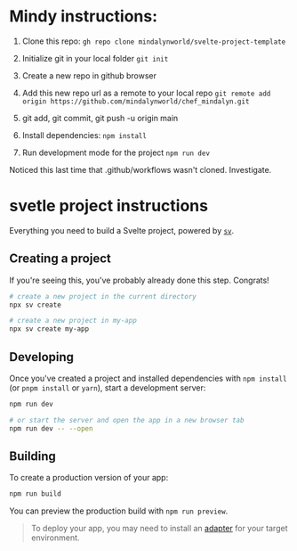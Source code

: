 # Mindy instructions:
1. Clone this repo: `gh repo clone mindalynworld/svelte-project-template`
2. Initialize git in your local folder `git init` 
3. Create a new repo in github browser 
4. Add this new repo url as a remote to your local repo `git remote add origin https://github.com/mindalynworld/chef_mindalyn.git`
5. git add, git commit, git push -u origin main

1. Install dependencies: `npm install`
2. Run development mode for the project `npm run dev`

Noticed this last time that .github/workflows wasn't cloned. Investigate.

# svetle project instructions

Everything you need to build a Svelte project, powered by [`sv`](https://github.com/sveltejs/cli).

## Creating a project

If you're seeing this, you've probably already done this step. Congrats!

```bash
# create a new project in the current directory
npx sv create

# create a new project in my-app
npx sv create my-app
```

## Developing

Once you've created a project and installed dependencies with `npm install` (or `pnpm install` or `yarn`), start a development server:

```bash
npm run dev

# or start the server and open the app in a new browser tab
npm run dev -- --open
```

## Building

To create a production version of your app:

```bash
npm run build
```

You can preview the production build with `npm run preview`.

> To deploy your app, you may need to install an [adapter](https://svelte.dev/docs/kit/adapters) for your target environment.
